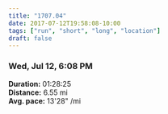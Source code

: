 ```yaml
---
title: "1707.04"
date: 2017-07-12T19:58:08-10:00
tags: ["run", "short", "long", "location"]
draft: false
---
```


### Wed, Jul 12, 6:08 PM

**Duration:** 01:28:25  
**Distance:** 6.55 mi  
**Avg. pace:** 13'28" /mi